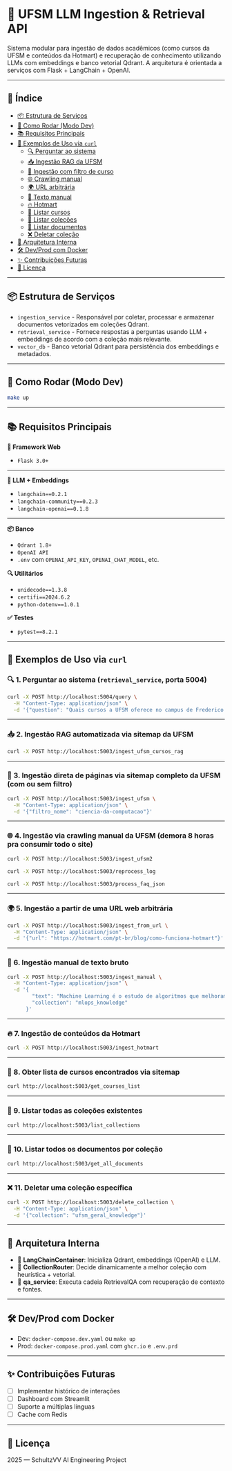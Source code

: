 # 🧠 UFSM LLM Ingestion & Retrieval API

Sistema modular para ingestão de dados acadêmicos (como cursos da UFSM e conteúdos da Hotmart) e recuperação de conhecimento utilizando LLMs com embeddings e banco vetorial Qdrant. A arquitetura é orientada a serviços com Flask + LangChain + OpenAI.

  ---

## 📑 Índice

- [📦 Estrutura de Serviços](#-estrutura-de-serviços)
- [🚀 Como Rodar (Modo Dev)](#-como-rodar-modo-dev)
- [📚 Requisitos Principais](#-requisitos-principais)
- [🧪 Exemplos de Uso via `curl`](#-exemplos-de-uso-via-curl)
  - [🔍 Perguntar ao sistema](#-1-perguntar-ao-sistema-retrieval_service-porta-5004)
  - [📥 Ingestão RAG da UFSM](#-2-ingestão-rag-automatizada-via-sitemap-da-ufsm)
  - [🔗 Ingestão com filtro de curso](#-3-ingestão-direta-de-páginas-via-sitemap-completo-da-ufsm-com-ou-sem-filtro)
  - [🌐 Crawling manual](#-4-ingestão-via-crawling-manual-da-ufsm-limitado-a-50-páginas)
  - [🌍 URL arbitrária](#-5-ingestão-a-partir-de-uma-url-web-arbitrária)
  - [🧾 Texto manual](#-6-ingestão-manual-de-texto-bruto)
  - [🔥 Hotmart](#-7-ingestão-de-conteúdos-da-hotmart)
  - [📄 Listar cursos](#-8-obter-lista-de-cursos-encontrados-via-sitemap)
  - [📂 Listar coleções](#-9-listar-todas-as-coleções-existentes)
  - [📜 Listar documentos](#-10-listar-todos-os-documentos-por-coleção)
  - [❌ Deletar coleção](#-11-deletar-uma-coleção-específica)
- [🧠 Arquitetura Interna](#-arquitetura-interna)
- [🛠️ Dev/Prod com Docker](#️-devprod-com-docker)
- [✨ Contribuições Futuras](#-contribuições-futuras)
- [📄 Licença](#-licença)

---

## 📦 Estrutura de Serviços

- `ingestion_service` - Responsável por coletar, processar e armazenar documentos vetorizados em coleções Qdrant.
- `retrieval_service` - Fornece respostas a perguntas usando LLM + embeddings de acordo com a coleção mais relevante.
- `vector_db` - Banco vetorial Qdrant para persistência dos embeddings e metadados.

---

## 🚀 Como Rodar (Modo Dev)

```bash
make up
```

---

## 📚 Requisitos Principais

**🚀 Framework Web**
- `Flask 3.0+` 
---
**🧠 LLM + Embeddings**
- `langchain==0.2.1`
- `langchain-community==0.2.3`
- `langchain-openai==0.1.8`
---
   **📦 Banco**
  - `Qdrant 1.8+`
  - `OpenAI API`
  - `.env` com `OPENAI_API_KEY`, `OPENAI_CHAT_MODEL`, etc.

**🔍 Utilitários**
- `unidecode==1.3.8`
- `certifi==2024.6.2`
- `python-dotenv==1.0.1`

**✅ Testes**
- `pytest==8.2.1`
---

## 🧪 Exemplos de Uso via `curl`

### 🔍 1. Perguntar ao sistema (`retrieval_service`, porta 5004)

```bash
curl -X POST http://localhost:5004/query \
  -H "Content-Type: application/json" \
  -d '{"question": "Quais cursos a UFSM oferece no campus de Frederico Westphalen?"}'
```

---

### 📥 2. Ingestão RAG automatizada via sitemap da UFSM

```bash
curl -X POST http://localhost:5003/ingest_ufsm_cursos_rag
```

---

### 🔗 3. Ingestão direta de páginas via sitemap completo da UFSM (com ou sem filtro)

```bash
curl -X POST http://localhost:5003/ingest_ufsm \
  -H "Content-Type: application/json" \
  -d '{"filtro_nome": "ciencia-da-computacao"}'
```

---

### 🌐 4. Ingestão via crawling manual da UFSM (demora 8 horas pra consumir todo o site)

```bash
curl -X POST http://localhost:5003/ingest_ufsm2
```

```bash
curl -X POST http://localhost:5003/reprocess_log
```

```bash
curl -X POST http://localhost:5003/process_faq_json
```

---

### 🌍 5. Ingestão a partir de uma URL web arbitrária

```bash
curl -X POST http://localhost:5003/ingest_from_url \
  -H "Content-Type: application/json" \
  -d '{"url": "https://hotmart.com/pt-br/blog/como-funciona-hotmart"}'
```

---

### 🧾 6. Ingestão manual de texto bruto

```bash
curl -X POST http://localhost:5003/ingest_manual \
  -H "Content-Type: application/json" \
  -d '{
        "text": "Machine Learning é o estudo de algoritmos que melhoram automaticamente com a experiência.",
        "collection": "mlops_knowledge"
      }'
```

---

### 🔥 7. Ingestão de conteúdos da Hotmart

```bash
curl -X POST http://localhost:5003/ingest_hotmart
```

---

### 📄 8. Obter lista de cursos encontrados via sitemap

```bash
curl http://localhost:5003/get_courses_list
```

---

### 📂 9. Listar todas as coleções existentes

```bash
curl http://localhost:5003/list_collections
```

---

### 📜 10. Listar todos os documentos por coleção

```bash
curl http://localhost:5003/get_all_documents
```

---

### ❌ 11. Deletar uma coleção específica

```bash
curl -X POST http://localhost:5003/delete_collection \
  -H "Content-Type: application/json" \
  -d '{"collection": "ufsm_geral_knowledge"}'
```

---

## 🧠 Arquitetura Interna

- 🔌 **LangChainContainer**: Inicializa Qdrant, embeddings (OpenAI) e LLM.
- 🧭 **CollectionRouter**: Decide dinamicamente a melhor coleção com heurística + vetorial.
- 🧾 **qa_service**: Executa cadeia RetrievalQA com recuperação de contexto e fontes.

---

## 🛠️ Dev/Prod com Docker

- Dev: `docker-compose.dev.yaml` ou `make up`
- Prod: `docker-compose.prod.yaml` com `ghcr.io` e `.env.prd`

---

## ✨ Contribuições Futuras

- [ ] Implementar histórico de interações
- [ ] Dashboard com Streamlit
- [ ] Suporte a múltiplas línguas
- [ ] Cache com Redis

---

## 📄 Licença

2025 — SchultzVV AI Engineering Project
